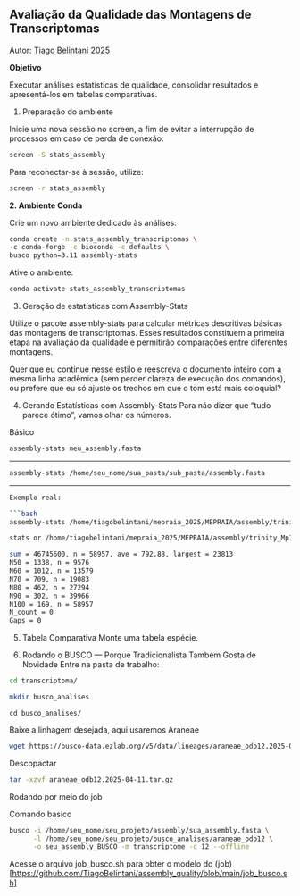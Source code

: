 ## Avaliação da Qualidade das Montagens de Transcriptomas

Autor: [Tiago Belintani 2025](https://tiagobelintani.github.io/)

**Objetivo**

Executar análises estatísticas de qualidade, consolidar resultados e apresentá-los em tabelas comparativas.

1. Preparação do ambiente

Inicie uma nova sessão no screen, a fim de evitar a interrupção de processos em caso de perda de conexão:

```bash
screen -S stats_assembly
```

Para reconectar-se à sessão, utilize:

```bash
screen -r stats_assembly
```

**2. Ambiente Conda**

Crie um novo ambiente dedicado às análises:

```bash 
conda create -n stats_assembly_transcriptomas \
-c conda-forge -c bioconda -c defaults \
busco python=3.11 assembly-stats
```

Ative o ambiente:
```bash
conda activate stats_assembly_transcriptomas
```

3. Geração de estatísticas com Assembly-Stats

Utilize o pacote assembly-stats para calcular métricas descritivas básicas das montagens de transcriptomas. Esses resultados constituem a primeira etapa na avaliação da qualidade e permitirão comparações entre diferentes montagens.

Quer que eu continue nesse estilo e reescreva o documento inteiro com a mesma linha acadêmica (sem perder clareza de execução dos comandos), ou prefere que eu só ajuste os trechos em que o tom está mais coloquial?



4. Gerando Estatísticas com Assembly-Stats
Para não dizer que “tudo parece ótimo”, vamos olhar os números.

Básico
```bash
assembly-stats meu_assembly.fasta
```
---
```bash
assembly-stats /home/seu_nome/sua_pasta/sub_pasta/assembly.fasta
```
---
```bash
Exemplo real:

```bash
assembly-stats /home/tiagobelintani/mepraia_2025/MEPRAIA/assembly/trinity_Mp17.Trinity.fasta
```
```bash
stats or /home/tiagobelintani/mepraia_2025/MEPRAIA/assembly/trinity_Mp17.Trinity.fasta

sum = 46745600, n = 58957, ave = 792.88, largest = 23813
N50 = 1338, n = 9576
N60 = 1012, n = 13579
N70 = 709, n = 19083
N80 = 462, n = 27294
N90 = 302, n = 39966
N100 = 169, n = 58957
N_count = 0
Gaps = 0
```

5. Tabela Comparativa 
Monte uma tabela  espécie. 

6. Rodando o BUSCO — Porque Tradicionalista Também Gosta de Novidade
Entre na pasta de trabalho:

```bash
cd transcriptoma/
```
```bash
mkdir busco_analises
```
```bahs
cd busco_analises/
```

Baixe a linhagem desejada, aqui usaremos Araneae

```bash
wget https://busco-data.ezlab.org/v5/data/lineages/araneae_odb12.2025-04-11.tar.gz
```
Descopactar
```bash
tar -xzvf araneae_odb12.2025-04-11.tar.gz
```

Rodando por meio do job

Comando basico

```bash
busco -i /home/seu_nome/seu_projeto/assembly/sua_assembly.fasta \
      -l /home/seu_nome/seu_projeto/busco_analises/araneae_odb12 \
      -o seu_assembly_BUSCO -m transcriptome -c 12 --offline
```


Acesse o arquivo job_busco.sh para obter o modelo do (job)[https://github.com/TiagoBelintani/assembly_quality/blob/main/job_busco.sh]

